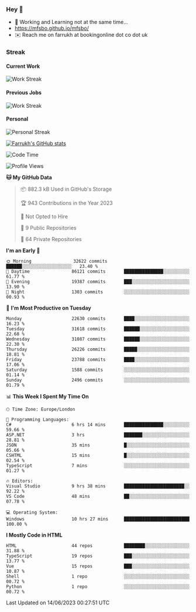 ### Hey 👋

- 🏃 Working and Learning not at the same time...
- https://mfsbo.github.io/mfsbo/
- ✉️ Reach me on farrukh at bookingonline dot co dot uk

### Streak
#### Current Work
![Work Streak](https://streak-stats.demolab.com/?user=mfsbo)
#### Previous Jobs
![Work Streak](https://streak-stats.demolab.com/?user=farrukhcw)
#### Personal
![Personal Streak](https://streak-stats.demolab.com/?user=farrukhsubhani)

[![Farrukh's GitHub stats](https://github-readme-stats.vercel.app/api?username=mfsbo&hide=stars&count_private=true)](https://github.com/mfsbo/)

<!--START_SECTION:waka-->
![Code Time](http://img.shields.io/badge/Code%20Time-307%20hrs%2030%20mins-blue)

![Profile Views](http://img.shields.io/badge/Profile%20Views-12-blue)

**🐱 My GitHub Data** 

> 📦 882.3 kB Used in GitHub's Storage 
 > 
> 🏆 943 Contributions in the Year 2023
 > 
> 🚫 Not Opted to Hire
 > 
> 📜 9 Public Repositories 
 > 
> 🔑 64 Private Repositories 
 > 
**I'm an Early 🐤** 

```text
🌞 Morning                32622 commits       ██████░░░░░░░░░░░░░░░░░░░   23.40 % 
🌆 Daytime                86121 commits       ███████████████░░░░░░░░░░   61.77 % 
🌃 Evening                19387 commits       ███░░░░░░░░░░░░░░░░░░░░░░   13.90 % 
🌙 Night                  1303 commits        ░░░░░░░░░░░░░░░░░░░░░░░░░   00.93 % 
```
📅 **I'm Most Productive on Tuesday** 

```text
Monday                   22630 commits       ████░░░░░░░░░░░░░░░░░░░░░   16.23 % 
Tuesday                  31618 commits       ██████░░░░░░░░░░░░░░░░░░░   22.68 % 
Wednesday                31087 commits       ██████░░░░░░░░░░░░░░░░░░░   22.30 % 
Thursday                 26226 commits       █████░░░░░░░░░░░░░░░░░░░░   18.81 % 
Friday                   23788 commits       ████░░░░░░░░░░░░░░░░░░░░░   17.06 % 
Saturday                 1588 commits        ░░░░░░░░░░░░░░░░░░░░░░░░░   01.14 % 
Sunday                   2496 commits        ░░░░░░░░░░░░░░░░░░░░░░░░░   01.79 % 
```


📊 **This Week I Spent My Time On** 

```text
🕑︎ Time Zone: Europe/London

💬 Programming Languages: 
C#                       6 hrs 14 mins       ███████████████░░░░░░░░░░   59.66 % 
ASP.NET                  3 hrs               ███████░░░░░░░░░░░░░░░░░░   28.81 % 
JSON                     35 mins             █░░░░░░░░░░░░░░░░░░░░░░░░   05.66 % 
CSHTML                   15 mins             █░░░░░░░░░░░░░░░░░░░░░░░░   02.54 % 
TypeScript               7 mins              ░░░░░░░░░░░░░░░░░░░░░░░░░   01.27 % 

🔥 Editors: 
Visual Studio            9 hrs 38 mins       ███████████████████████░░   92.22 % 
VS Code                  48 mins             ██░░░░░░░░░░░░░░░░░░░░░░░   07.78 % 

💻 Operating System: 
Windows                  10 hrs 27 mins      █████████████████████████   100.00 % 
```

**I Mostly Code in HTML** 

```text
HTML                     44 repos            ████████░░░░░░░░░░░░░░░░░   31.88 % 
TypeScript               19 repos            ███░░░░░░░░░░░░░░░░░░░░░░   13.77 % 
Vue                      15 repos            ███░░░░░░░░░░░░░░░░░░░░░░   10.87 % 
Shell                    1 repo              ░░░░░░░░░░░░░░░░░░░░░░░░░   00.72 % 
Python                   1 repo              ░░░░░░░░░░░░░░░░░░░░░░░░░   00.72 % 
```




 Last Updated on 14/06/2023 00:27:51 UTC
<!--END_SECTION:waka-->
<!--
**mfsbo/mfsbo** is a ✨ _special_ ✨ repository because its `README.md` (this file) appears on your GitHub profile.

Here are some ideas to get you started:

- 🔭 I’m currently working on ...
- 🌱 I’m currently learning ...
- 👯 I’m looking to collaborate on ...
- 🤔 I’m looking for help with ...
- 💬 Ask me about ...
- 📫 How to reach me: ...
- 😄 Pronouns: ...
- ⚡ Fun fact: ...
-->
